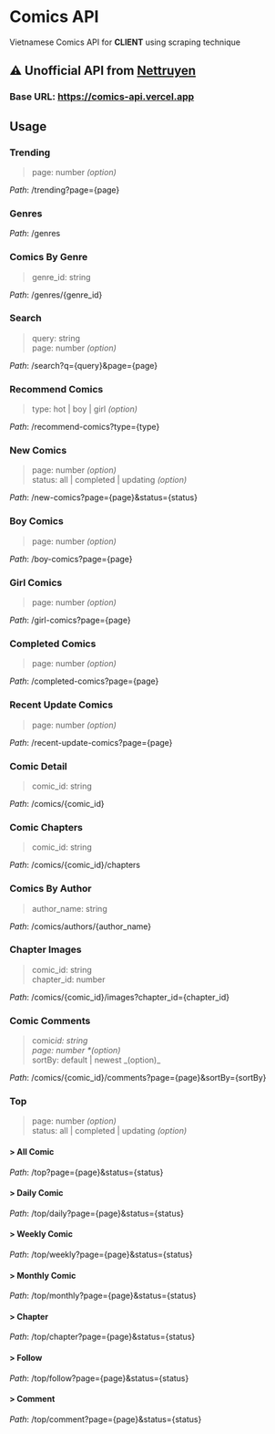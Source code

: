 # Comics API

Vietnamese Comics API for **CLIENT** using scraping technique

## ⚠️ Unofficial API from [Nettruyen](https://nettruyen.com)

### **Base URL**: https://comics-api.vercel.app

## Usage

### **Trending**

> page: number _(option)_

_Path_: /trending?page={page}

### **Genres**

_Path_: /genres

### **Comics By Genre**

> genre_id: string

_Path_: /genres/{genre_id}

### **Search**

> query: string \
> page: number _(option)_

_Path_: /search?q={query}&page={page}

### **Recommend Comics**

> type: hot | boy | girl _(option)_

_Path_: /recommend-comics?type={type}

### **New Comics**

> page: number _(option)_ \
> status: all | completed | updating _(option)_

_Path_: /new-comics?page={page}&status={status}

### **Boy Comics**

> page: number _(option)_

_Path_: /boy-comics?page={page}

### **Girl Comics**

> page: number _(option)_

_Path_: /girl-comics?page={page}

### **Completed Comics**

> page: number _(option)_

_Path_: /completed-comics?page={page}

### **Recent Update Comics**

> page: number _(option)_

_Path_: /recent-update-comics?page={page}

### **Comic Detail**

> comic_id: string

_Path_: /comics/{comic_id}

### **Comic Chapters**

> comic_id: string

_Path_: /comics/{comic_id}/chapters

### **Comics By Author**

> author_name: string

_Path_: /comics/authors/{author_name}

### **Chapter Images**

> comic_id: string \
> chapter_id: number

_Path_: /comics/{comic_id}/images?chapter_id={chapter_id}

### **Comic Comments**

> comic*id: string \
> page: number \*(option)* \
> sortBy: default | newest \_(option)\_

_Path_: /comics/{comic_id}/comments?page={page}&sortBy={sortBy}

### **Top**

> page: number _(option)_ \
> status: all | completed | updating _(option)_

#### > **All Comic**

_Path_: /top?page={page}&status={status}

#### > **Daily Comic**

_Path_: /top/daily?page={page}&status={status}

#### > **Weekly Comic**

_Path_: /top/weekly?page={page}&status={status}

#### > **Monthly Comic**

_Path_: /top/monthly?page={page}&status={status}

#### > **Chapter**

_Path_: /top/chapter?page={page}&status={status}

#### > **Follow**

_Path_: /top/follow?page={page}&status={status}

#### > **Comment**

_Path_: /top/comment?page={page}&status={status}
